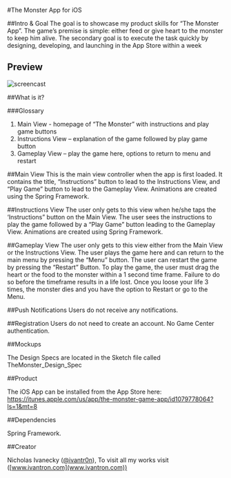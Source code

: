 #The Monster App for iOS

##Intro & Goal
The goal is to showcase my product skills for “The Monster App”. The game’s premise is simple: either feed or give heart to the monster to keep him alive. The secondary goal is to execute the task quickly by designing, developing, and launching in the App Store within a week

## Preview
![screencast](http://g.recordit.co/kFM9lqwUdA.gif)

##What is it?

###Glossary
1.	Main View - homepage of “The Monster” with instructions and play game buttons
2.	Instructions View – explanation of the game followed by play game button
3.	Gameplay View – play the game here, options to return to menu and restart

##Main View
This is the main view controller when the app is first loaded. It contains the title, “Instructions” button to lead to the Instructions View, and “Play Game” button to lead to the Gameplay View. Animations are created using the Spring Framework.

##Instructions View
The user only gets to this view when he/she taps the ‘Instructions” button on the Main View. The user sees the instructions to play the game followed by a “Play Game” button leading to the Gameplay View. Animations are created using Spring Framework. 

##Gameplay View
The user only gets to this view either from the Main View or the Instructions View. The user plays the game here and can return to the main menu by pressing the “Menu” button. The user can restart the game by pressing the “Restart” Button. To play the game, the user must drag the heart or the food to the monster within a 1 second time frame. Failure to do so before the timeframe results in a life lost. Once you loose your life 3 times, the monster dies and you have the option to Restart or go to the Menu.

##Push Notifications
Users do not receive any notifications.

##Registration
Users do not need to create an account. No Game Center authentication. 

##Mockups

The Design Specs are located in the Sketch file called TheMonster_Design_Spec

##Product

The iOS App can be installed from the App Store here:
https://itunes.apple.com/us/app/the-monster-game-app/id1079778064?ls=1&mt=8

##Dependencies

Spring Framework.

##Creator

Nicholas Ivanecky ([@ivantr0n](http://twitter.com/ivantr0n)), To visit all my works visit ([www.ivantron.com](www.ivantron.com))


